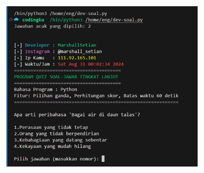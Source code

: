 <img src="https://github.com/marshallsetian/dev-soal-jawab/blob/aac36b99a590045c246e8ec2b12c76cdb44154d1/Cuplikan%20layar%202024-08-31%20000330.png">
